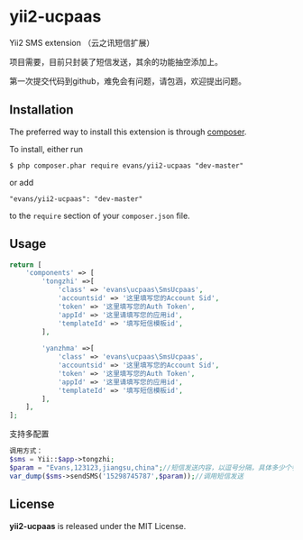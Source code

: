 # yii2-ucpaas

Yii2 SMS extension （云之讯短信扩展）

项目需要，目前只封装了短信发送，其余的功能抽空添加上。

第一次提交代码到github，难免会有问题，请包涵，欢迎提出问题。

## Installation

The preferred way to install this extension is through [composer](http://getcomposer.org/download/).

To install, either run

```
$ php composer.phar require evans/yii2-ucpaas "dev-master"
```

or add

```
"evans/yii2-ucpaas": "dev-master"
```

to the ```require``` section of your `composer.json` file.

## Usage

```php
return [
    'components' => [
        'tongzhi' =>[
            'class' => 'evans\ucpaas\SmsUcpaas',
            'accountsid' => '这里填写您的Account Sid',
            'token' => '这里填写您的Auth Token',
            'appId' => '这里请填写您的应用id',
            'templateId' => '填写短信模板id',
        ],
		
		'yanzhma' =>[
            'class' => 'evans\ucpaas\SmsUcpaas',
            'accountsid' => '这里填写您的Account Sid',
            'token' => '这里填写您的Auth Token',
            'appId' => '这里请填写您的应用id',
            'templateId' => '填写短信模板id',
        ],
    ],
];
```
支持多配置


```php
调用方式：
$sms = Yii::$app->tongzhi;
$param = "Evans,123123,jiangsu,china";//短信发送内容，以逗号分隔，具体多少个参数取决于短信模板里面
var_dump($sms->sendSMS('15298745787',$param));//调用短信发送
```

## License

**yii2-ucpaas** is released under the MIT License.
